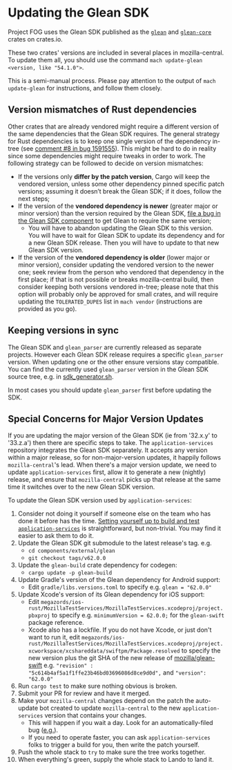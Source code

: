 # Updating the Glean SDK

Project FOG uses the Glean SDK published as the [`glean`][glean-crate]
and [`glean-core`][glean-core] crates on crates.io.

[glean-crate]: https://crates.io/crates/glean
[glean-core]: https://crates.io/crates/glean-core

These two crates' versions are included in several places in mozilla-central.
To update them all, you should use the command
`mach update-glean <version, like "54.1.0">`.

This is a semi-manual process.
Please pay attention to the output of `mach update-glean` for instructions,
and follow them closely.

## Version mismatches of Rust dependencies

Other crates that are already vendored might require a different version of the same dependencies that the Glean SDK requires.
The general strategy for Rust dependencies is to keep one single version of the dependency in-tree
(see [comment #8 in bug 1591555](https://bugzilla.mozilla.org/show_bug.cgi?id=1591555#c8)).
This might be hard to do in reality since some dependencies might require tweaks in order to work.
The following strategy can be followed to decide on version mismatches:

* If the versions only **differ by the patch version**, Cargo will keep the vendored version,
  unless some other dependency pinned specific patch versions;
  assuming it doesn’t break the Glean SDK;
  if it does, follow the next steps;
* If the version of the **vendored dependency is newer** (greater major or minor version) than the version required by the Glean SDK,
  [file a bug in the Glean SDK component][glean-bug] to get Glean to require the same version;
    * You will have to abandon updating the Glean SDK to this version.
      You will have to wait for Glean SDK to update its dependency and for a new Glean SDK release.
      Then you will have to update to that new Glean SDK version.
* If the version of the **vendored dependency is older** (lower major or minor version), consider updating the vendored version to the newer one;
  seek review from the person who vendored that dependency in the first place;
  if that is not possible or breaks mozilla-central build, then consider keeping both versions vendored in-tree; please note that this option will probably only be approved for small crates,
  and will require updating the `TOLERATED_DUPES` list in `mach vendor`
  (instructions are provided as you go).

## Keeping versions in sync

The Glean SDK and `glean_parser` are currently released as separate projects.
However each Glean SDK release requires a specific `glean_parser` version.
When updating one or the other ensure versions stay compatible.
You can find the currently used `glean_parser` version in the Glean SDK source tree, e.g. in [sdk_generator.sh].

In most cases you should update `glean_parser` first before updating the SDK.

## Special Concerns for Major Version Updates

If you are updating the major version of the Glean SDK
(ie from '32.x.y' to '33.z.a')
then there are specific steps to take.
The `application-services` repository integrates the Glean SDK separately.
It accepts any version within a major release,
so for non-major-version updates, it happily follows `mozilla-central`'s lead.
When there's a major version update,
we need to update `application-services` first,
allow it to generate a new (nightly) release,
and ensure that `mozilla-central` picks up that release at the same time it switches over to the new Glean SDK version.

To update the Glean SDK version used by `application-services`:
1) Consider not doing it yourself if someone else on the team who has done it before has the time.
   [Setting yourself up to build and test `application-services`][as-contributing]
   is straightforward, but non-trivial.
   You may find it easier to ask them to do it.
2) Update the Glean SDK git submodule to the latest release's tag. e.g.
    * `cd components/external/glean`
    * `git checkout tags/v62.0.0`
3) Update the `glean-build` crate dependency for codegen:
    * `cargo update -p glean-build`
4) Update Gradle's version of the Glean dependency for Android support:
    * Edit `gradle/libs.versions.toml` to specify e.g. `glean = "62.0.0"`
5) Update Xcode's version of its Glean dependency for iOS support:
    * Edit `megazords/ios-rust/MozillaTestServices/MozillaTestServices.xcodeproj/project.pbxproj`
      to specify e.g. `minimumVersion = 62.0.0;` for the `glean-swift` package reference.
    * Xcode also has a lockfile. If you do not have Xcode, or just don't want to run it, edit
      `megazords/ios-rust/MozillaTestServices/MozillaTestServices.xcodeproj/project.xcworkspace/xcshareddata/swiftpm/Package.resolved`
      to specify the new version plus the git SHA of the new release of [mozilla/glean-swift][glean-swift]
      e.g. `"revision" : "5c614b4af5a1f1ffe23b46bd03696086d8ce9d0d",` and `"version": "62.0.0"`
6) Run `cargo test` to make sure nothing obvious is broken.
7) Submit your PR for review and have it merged.
8) Make your `mozilla-central` changes depend on the patch the auto-update bot created to update
   `mozilla-central` to the new `application-services` version that contains your changes.
    * This will happen if you wait a day. Look for
      an automatically-filed bug
      ([e.g.](https://bugzilla.mozilla.org/show_bug.cgi?id=1893248)).
    * If you need to operate faster, you can ask `application-services`
      folks to trigger a build for you, then write the patch yourself.
9) Push the whole stack to `try` to make sure the tree works together.
10) When everything's green, supply the whole stack to Lando to land it.

[sdk_generator.sh]: https://github.com/mozilla/glean/blob/main/glean-core/ios/sdk_generator.sh#L28
[glean-bug]: https://bugzilla.mozilla.org/enter_bug.cgi?product=Data+Platform+and+Tools&component=Glean%3A+SDK&priority=P3&status_whiteboard=%5Btelemetry%3Aglean-rs%3Am%3F%5D
[application-services]: https://github.com/mozilla/application-services
[as-contributing]: https://github.com/mozilla/application-services/blob/main/docs/contributing.md
[glean-swift]: https://github.com/mozilla/glean-swift
